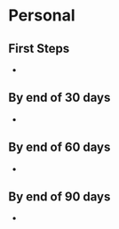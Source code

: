 # Personal

## First Steps
- 

## By end of 30 days
- 

## By end of 60 days
-

## By end of 90 days
- 
